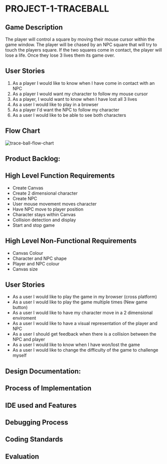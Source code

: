 # PROJECT-1-TRACEBALL

## Game Description
The player will control a square by moving their mouse cursor within the game window. The player will be chased by an NPC square that will try to touch the players square. If the two squares come in contact, the player will lose a life. Once they lose 3 lives them its game over. 
## User Stories
1. As a player I would like to know when I have come in contact with an NPC
2. As a player I would want my character to follow my mouse cursor
3. As a player, I would want to know when I have lost all 3 lives
4. As a user I would like to play in a browser
5. As a player I'd want the NPC to follow my character
6. As a user I would like to be able to see both characters

## Flow Chart
![trace-ball-flow-chart](https://user-images.githubusercontent.com/31927590/33268885-b42e75b0-d376-11e7-9e28-870bbc7c0def.PNG)

## Product Backlog:

## High Level Function Requirements

* Create Canvas
* Create 2 dimensional character
* Create NPC
* User mouse movement moves character
* Have NPC move to player position
* Character stays within Canvas
* Collision detection and display
* Start and stop game

## High Level Non-Functional Requirements

* Canvas Colour
* Character and NPC shape
* Player and NPC colour
* Canvas size

## User Stories

* As a user I would like to play the game in my browser (cross platform)
* As a user I would like to play the game multiple times (New game button)
* As a user I would like to have my character move in a 2 dimensional enviroment
* As a user I would like to have a visual representation of the player and NPC
* As a user I should get feedback when there is a collision between the NPC and player
* As a user I would like to know when I have won/lost the game
* As a user I would like to change the difficulty of the game to challenge myself

## Design Documentation:

## Process of Implementation

## IDE used and Features

## Debugging Process

## Coding Standards

## Evaluation
